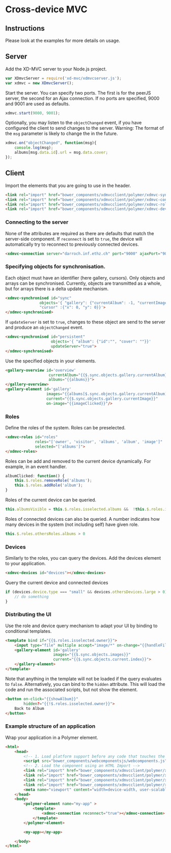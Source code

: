 # Cross-device MVC


## Instructions
Please look at the examples for more details on usage.

## Server

Add the XD-MVC server to your Node.js project.
```javascript
var XDmvcServer = require('xd-mvc/xdmvcserver.js');
var xdmvc = new XDmvcServer();
```

Start the server. You can specify two ports. The first is for the peerJS server, the second for an Ajax connection.
If no ports are specified, 9000 and 9001 are used as defaults.
```javascript
xdmvc.start(9000, 9001);
```

Optionally, you may listen to the `objectChanged` event, if you have configured the client to send changes to the server.
Warning: The format of the `msg` parameter is likely to change the in the future.

```javascript
xdmvc.on("objectChanged", function(msg){
    console.log(msg);
    albums[msg.data.id].url = msg.data.cover;
});
```

## Client
Import the elements that you are going to use in the header.
```html
<link rel="import" href="bower_components/xdmvcclient/polymer/xdmvc-synchronised.html">
<link rel="import" href="bower_components/xdmvcclient/polymer/xdmvc-connection.html">
<link rel="import" href="bower_components/xdmvcclient/polymer/xdmvc-roles.html">
<link rel="import" href="bower_components/xdmvcclient/polymer/xdmvc-devices.html">
```


### Connecting to the server
None of the attributes are required as there are defaults that match the server-side component.
If `reconnect` is set to `true`, the device will automatically try to reconnect to previously connected devices.
```html
<xdmvc-connection server="darroch.inf.ethz.ch" port="9000" ajaxPort="9001" reconnect="true"></xdmvc-connection>
```

### Specifying objects for synchronisation.
Each object must have an identifier (here gallery, cursors).
Only objects and arrays can be synchronised.
Currently, objects are transmitted as a whole, but for arrays there is a delta update mechanism.
```html
<xdmvc-synchronised id="sync"
               objects='{ "gallery": {"currentAlbum": -1, "currentImage": 0},
               "cursor" :{"x": 0, "y": 0}}'>
</xdmvc-synchronised>
```
If `updateServer` is set to `true`, changes to these object are send to the server and produce an `objectChanged` event.
```html
<xdmvc-synchronised id="persistent"
                    objects='{ "album": {"id":"", "cover": ""}}'
                    updateServer="true">
</xdmvc-synchronised>
```

Use the specified objects in your elements.
```html
<gallery-overview id='overview'
                   currentAlbum="{{$.sync.objects.gallery.currentAlbum}}"
                   albums="{{albums}}">
</gallery-overview>
<gallery-element id='gallery'
                  images="{{albums[$.sync.objects.gallery.currentAlbum].thumbs}}"
                  current="{{$.sync.objects.gallery.currentImage}}"
                  on-image="{{imageClicked}}"/>
```

### Roles
Define the roles of the system. Roles can be preselected.
```html
<xdmvc-roles id="roles"
             roles="['owner', 'visitor', 'albums', 'album', 'image']"
             selected="['albums']">
</xdmvc-roles>
```

Roles can be add and removed to the current device dynamically. For example, in an event handler.
```javascript
albumClicked: function() {
    this.$.roles.removeRole('albums');
    this.$.roles.addRole('album');
}
```

Roles of the current device can be queried.
```javascript
this.albumsVisible = this.$.roles.isselected.albums &&  !this.$.roles.isselected.visitor;
```

Roles of connected devices can also be queried. A number indicates how many devices in the system (not including self) have given role.
```javascript
this.$.roles.othersRoles.albums > 0
```


### Devices
Similarly to the roles, you can query the devices. Add the devices element to your application.
```html
<xdmvc-devices id="devices"></xdmvc-devices>
```

Query the current device and connected devices
```javascript
if (devices.device.type === "small" && devices.othersDevices.large > 0) {
    // do something
}
```

### Distributing the UI
Use the role and device query mechanism to adapt your UI by binding to conditional templates.

```html
<template bind if="{{$.roles.isselected.owner}}">
    <input type="file" multiple accept="image/*" on-change="{{handleFiles}}"/>
    <gallery-element id='gallery'
                     images="{{$.sync.objects.images}}"
                     current="{{$.sync.objects.current.index}}">
    </gallery-element>
</template>
```

Note that anything in the template will not be loaded if the query evaluates to `false`. Alternatively, you can bind to the `hidden` attribute.
This will load the code and run the associated scripts, but not show the element.
```html
<button on-click="{{showAlbum}}"
        hidden?="{{!$.roles.isselected.owner}}">
    Back to Album
</button>
```






### Example structure of an application
Wrap your application in a Polymer element.
```html
<html>
    <head>
        <!-- 1. Load platform support before any code that touches the DOM. -->
        <script src="bower_components/webcomponentsjs/webcomponents.js"></script>
        <!-- 2. Load the component using an HTML Import -->
        <link rel="import" href="bower_components/xdmvcclient/polymer/xdmvc-synchronised.html">
        <link rel="import" href="bower_components/xdmvcclient/polymer/xdmvc-connection.html">
        <link rel="import" href="bower_components/xdmvcclient/polymer/xdmvc-roles.html">
        <link rel="import" href="bower_components/xdmvcclient/polymer/xdmvc-devices.html">
        <meta name="viewport" content="width=device-width, user-scalable=no">
    </head>
    <body>
        <polymer-element name="my-app" >
            <template>
                <xdmvc-connection reconnect="true"></xdmvc-connection>
            </template>
        </polymer-element>

        <my-app></my-app>

    </body>
</html>
```